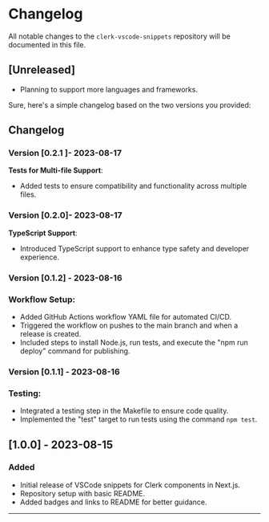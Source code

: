 

# Changelog

All notable changes to the `clerk-vscode-snippets` repository will be documented in this file.

## [Unreleased]

- Planning to support more languages and frameworks.

Sure, here's a simple changelog based on the two versions you provided:

## Changelog
### Version [0.2.1 ]- 2023-08-17

**Tests for Multi-file Support**:
- Added tests to ensure compatibility and functionality across multiple files.

### Version [0.2.0]- 2023-08-17

**TypeScript Support**:
- Introduced TypeScript support to enhance type safety and developer experience.


### Version [0.1.2] - 2023-08-16
### Workflow Setup:
  - Added GitHub Actions workflow YAML file for automated CI/CD.
  - Triggered the workflow on pushes to the main branch and when a release is created.
  - Included steps to install Node.js, run tests, and execute the "npm run deploy" command for publishing.

### Version [0.1.1] - 2023-08-16

### Testing:
  - Integrated a testing step in the Makefile to ensure code quality.
  - Implemented the "test" target to run tests using the command `npm test`.

## [1.0.0] - 2023-08-15

### Added

- Initial release of VSCode snippets for Clerk components in Next.js.
- Repository setup with basic README.
- Added badges and links to README for better guidance.

---
